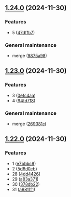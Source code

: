 ## [1.24.0](https://github.com/elisaalbertini/paguroDbRepo/compare/1.23.0...1.24.0) (2024-11-30)

### Features

* 5 ([47df1b7](https://github.com/elisaalbertini/paguroDbRepo/commit/47df1b7db398f5f8714f66f02292645062444a82))

### General maintenance

* merge ([9875a98](https://github.com/elisaalbertini/paguroDbRepo/commit/9875a98440d1cbfa223716d2f89e034d93994486))

## [1.23.0](https://github.com/elisaalbertini/paguroDbRepo/compare/1.22.0...1.23.0) (2024-11-30)

### Features

* 3 ([0efc4aa](https://github.com/elisaalbertini/paguroDbRepo/commit/0efc4aa4adc0be6c42408b7defd542d292eb03ae))
* 4 ([94fd718](https://github.com/elisaalbertini/paguroDbRepo/commit/94fd71809b78a82f94aa4fca1231a72ff33fa752))

### General maintenance

* merge ([269381c](https://github.com/elisaalbertini/paguroDbRepo/commit/269381c299fe7462f5bb4d8b1959c6c304230592))

## [1.22.0](https://github.com/elisaalbertini/paguroDbRepo/compare/1.21.0...1.22.0) (2024-11-30)

### Features

* 1 ([e7bbbc8](https://github.com/elisaalbertini/paguroDbRepo/commit/e7bbbc8c84eae27cbafbea61a29e5c692ae7c9ec))
* 2 ([5d6d0cb](https://github.com/elisaalbertini/paguroDbRepo/commit/5d6d0cb7952a837f11a9d6404bee772e6e210294))
* 28 ([4dd4426](https://github.com/elisaalbertini/paguroDbRepo/commit/4dd44263603edcd17c0ed73fc1094f88ecd0c2dd))
* 29 ([a83a371](https://github.com/elisaalbertini/paguroDbRepo/commit/a83a37120eddcb759702f9b742d97f694dc9272b))
* 30 ([378db22](https://github.com/elisaalbertini/paguroDbRepo/commit/378db2265636489efbce8a4dbbdbb92c4d264e37))
* 31 ([a8811f1](https://github.com/elisaalbertini/paguroDbRepo/commit/a8811f1cdd94dab998678a5c38856711b91b2cd3))
